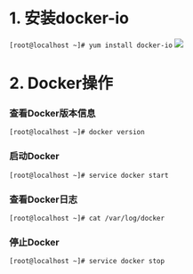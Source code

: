 # 1. 安装docker-io
```[root@localhost ~]# yum install docker-io```
![](http://img.blog.csdn.net/20170428133404423?watermark/2/text/aHR0cDovL2Jsb2cuY3Nkbi5uZXQvamVmZmxlbw==/font/5a6L5L2T/fontsize/400/fill/I0JBQkFCMA==/dissolve/70/gravity/SouthEast)
# 2. Docker操作
### 查看Docker版本信息
```[root@localhost ~]# docker version```
### 启动Docker
```[root@localhost ~]# service docker start```
### 查看Docker日志
```[root@localhost ~]# cat /var/log/docker```
### 停止Docker
```[root@localhost ~]# service docker stop```
